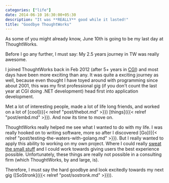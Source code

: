 ```yaml
---
categories: ["life"]
date: 2014-06-10 16:30:00+05:30
description: "It was **REALLY** good while it lasted!"
title: "Goodbye ThoughtWorks"
---
```


As some of you might already know, June 10th is going to be my last day at ThoughtWorks.

Before I go any further, I must say: My 2.5 years journey in TW was really awesome.

I joined ThoughtWorks back in Feb 2012 (after 5+ years in [CGI](www.cgi.com)) and most days have been more exciting than any. It was quite a exciting journey as well, because even thought I have toyed around with programming since about 2001, this was my first professional gig (if you don't count the last year at CGI doing .NET development) head first into application development.

Met a lot of interesting people, made a lot of life long friends, and worked on a lot of [cool]({{< relref "post/thebot.md" >}}) [things]({{< relref "post/embd.md" >}}). And now its time to move on.

ThoughtWorks really helped me see what I wanted to do with my life. I was really hooked on to writing software, more so after I discovered [Go]({{< relref "post/testing-the-waters-with-golang.md" >}}). But I really wanted to apply this ability to working on my own project. Where I could really [sweat the small stuff](https://inconshreveable.com/09-09-2014/sweat-the-small-stuff/) and I could work towards giving users the best experience possible. Unfortunately, these things are really not possible in a consulting firm (which ThoughtWorks, by and large, is).

Therefore, I must say the hard goodbye and look excitedly towards my next gig ([SoStronk]({{< relref "post/sostronk.md" >}})).
